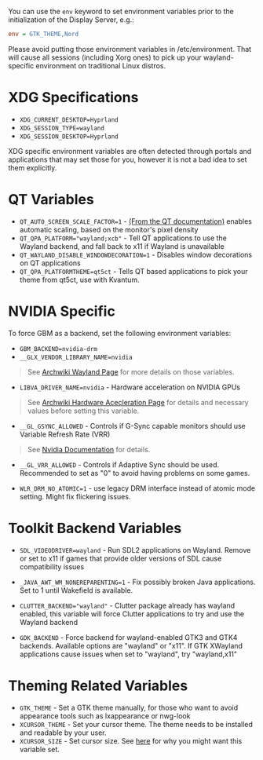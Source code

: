 You can use the `env` keyword to set environment variables prior to the initialization of
the Display Server, e.g.:
```ini
env = GTK_THEME,Nord
```

Please avoid putting those environment variables in /etc/environment. That will cause all
sessions (including Xorg ones) to pick up your wayland-specific environment on traditional
Linux distros.

# XDG Specifications

- `XDG_CURRENT_DESKTOP=Hyprland`
- `XDG_SESSION_TYPE=wayland`
- `XDG_SESSION_DESKTOP=Hyprland`

XDG specific environment variables are often detected through portals and applications that may
set those for you, however it is not a bad idea to set them explicitly.

# QT Variables

- `QT_AUTO_SCREEN_SCALE_FACTOR=1` - [(From the QT documentation)](https://doc.qt.io/qt-5/highdpi.html)
enables automatic scaling, based on the monitor's pixel density
- `QT_QPA_PLATFORM="wayland;xcb"` - Tell QT applications to use the Wayland backend, and fall back to x11 if Wayland is unavailable
- `QT_WAYLAND_DISABLE_WINDOWDECORATION=1` - Disables window decorations on QT applications
- `QT_QPA_PLATFORMTHEME=qt5ct` - Tells QT based applications to pick your theme from qt5ct, use with Kvantum.

# NVIDIA Specific

To force GBM as a backend, set the following environment variables:

- `GBM_BACKEND=nvidia-drm`
- `__GLX_VENDOR_LIBRARY_NAME=nvidia`

> See [Archwiki Wayland Page](https://wiki.archlinux.org/title/Wayland#Requirements) for more details on those variables.

- `LIBVA_DRIVER_NAME=nvidia` - Hardware acceleration on NVIDIA GPUs

> See [Archwiki Hardware Acecleration Page](https://wiki.archlinux.org/title/Hardware_video_acceleration)
> for details and necessary values before setting this variable.

- `__GL_GSYNC_ALLOWED` - Controls if G-Sync capable monitors should use Variable Refresh Rate (VRR)

> See [Nvidia Documentation](https://download.nvidia.com/XFree86/Linux-32bit-ARM/375.26/README/openglenvvariables.html) for details.

- `__GL_VRR_ALLOWED` - Controls if Adaptive Sync should be used. Recommended to set as "0" to avoid having problems on some games.

- `WLR_DRM_NO_ATOMIC=1` - use legacy DRM interface instead of atomic mode setting. Might fix flickering issues.

# Toolkit Backend Variables

- `SDL_VIDEODRIVER=wayland` - Run SDL2 applications on Wayland. Remove or set to x11 if games that provide older versions of SDL cause
  compatibility issues
- `_JAVA_AWT_WM_NONEREPARENTING=1` - Fix possibly broken Java applications. Set to 1 until Wakefield is available.
- `CLUTTER_BACKEND="wayland"` - Clutter package already has wayland enabled, this variable will force Clutter applications
  to try and use the Wayland backend

- `GDK_BACKEND` - Force backend for wayland-enabled GTK3 and GTK4 backends. Available options are "wayland" or "x11". If GTK XWayland
  applications cause issues when set to "wayland", try "wayland,x11"

# Theming Related Variables

- `GTK_THEME` - Set a GTK theme manually, for those who want to avoid appearance tools such as lxappearance or nwg-look
- `XCURSOR_THEME` - Set your cursor theme. The theme needs to be installed and readable by your user.
- `XCURSOR_SIZE` - Set cursor size. See [here](../../FAQ/) for why you might want this variable set.

